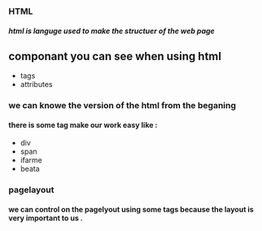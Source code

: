 ### HTML 
##### html is languge used to make the structuer of the web page 
## componant you can see when using html  
- tags 
- attributes

### we can knowe the version of the html from the beganing 
#### there is some tag make our work easy like :
- div
- span 
- ifarme 
- beata

### pagelayout
#### we can control on the pagelyout using some tags because the layout is very important to us .
